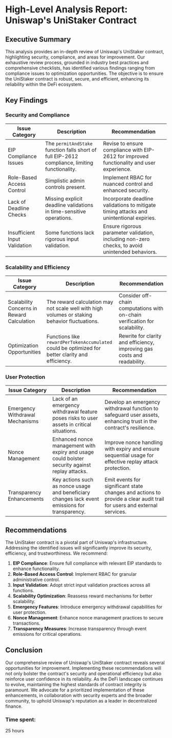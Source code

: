 # High-Level Analysis Report: Uniswap's UniStaker Contract

## Executive Summary

This analysis provides an in-depth review of Uniswap's UniStaker contract, highlighting security, compliance, and areas for improvement. Our exhaustive review process, grounded in industry best practices and comprehensive checklists, has identified various findings ranging from compliance issues to optimization opportunities. The objective is to ensure the UniStaker contract is robust, secure, and efficient, enhancing its reliability within the DeFi ecosystem.

## Key Findings

### Security and Compliance

| Issue Category             | Description                                                                                     | Recommendation                                                                                                           |
|----------------------------|-------------------------------------------------------------------------------------------------|--------------------------------------------------------------------------------------------------------------------------|
| EIP Compliance Issues      | The `permitAndStake` function falls short of full EIP-2612 compliance, limiting functionality. | Revise to ensure compliance with EIP-2612 for improved functionality and user experience.                                |
| Role-Based Access Control  | Simplistic admin controls present.                                                              | Implement RBAC for nuanced control and enhanced security.                                                                |
| Lack of Deadline Checks    | Missing explicit deadline validations in time-sensitive operations.                             | Incorporate deadline validations to mitigate timing attacks and unintentional expiries.                                  |
| Insufficient Input Validation | Some functions lack rigorous input validation.                                               | Ensure rigorous parameter validation, including non-zero checks, to avoid unintended behaviors.                          |

### Scalability and Efficiency

| Issue Category                     | Description                                                                                   | Recommendation                                                                                                               |
|------------------------------------|-----------------------------------------------------------------------------------------------|------------------------------------------------------------------------------------------------------------------------------|
| Scalability Concerns in Reward Calculation | The reward calculation may not scale well with high volumes or staking behavior fluctuations. | Consider off-chain computations with on-chain verification for scalability.                                                  |
| Optimization Opportunities         | Functions like `rewardPerTokenAccumulated` could be optimized for better clarity and efficiency. | Rewrite for clarity and efficiency, improving gas costs and readability.                                                     |

### User Protection

| Issue Category               | Description                                                                                 | Recommendation                                                                                                           |
|------------------------------|---------------------------------------------------------------------------------------------|--------------------------------------------------------------------------------------------------------------------------|
| Emergency Withdrawal Mechanisms | Lack of an emergency withdrawal feature poses risks to user assets in critical situations. | Develop an emergency withdrawal function to safeguard user assets, enhancing trust in the contract's resilience.         |
| Nonce Management             | Enhanced nonce management with expiry and usage could bolster security against replay attacks. | Improve nonce handling with expiry and ensure sequential usage for effective replay attack protection.                  |
| Transparency Enhancements    | Key actions such as nonce usage and beneficiary changes lack event emissions for transparency. | Emit events for significant state changes and actions to provide a clear audit trail for users and external services.    |

## Recommendations

The UniStaker contract is a pivotal part of Uniswap's infrastructure. Addressing the identified issues will significantly improve its security, efficiency, and trustworthiness. We recommend:

1. **EIP Compliance**: Ensure full compliance with relevant EIP standards to enhance functionality.
2. **Role-Based Access Control**: Implement RBAC for granular administrative control.
3. **Input Validation**: Adopt strict input validation practices across all functions.
4. **Scalability Optimization**: Reassess reward mechanisms for better scalability.
5. **Emergency Features**: Introduce emergency withdrawal capabilities for user protection.
6. **Nonce Management**: Enhance nonce management practices to secure transactions.
7. **Transparency Measures**: Increase transparency through event emissions for critical operations.

## Conclusion

Our comprehensive review of Uniswap's UniStaker contract reveals several opportunities for improvement. Implementing these recommendations will not only bolster the contract's security and operational efficiency but also reinforce user confidence in its reliability. As the DeFi landscape continues to evolve, maintaining the highest standards of contract integrity is paramount. We advocate for a prioritized implementation of these enhancements, in collaboration with security experts and the broader community, to uphold Uniswap's reputation as a leader in decentralized finance.

### Time spent:
25 hours